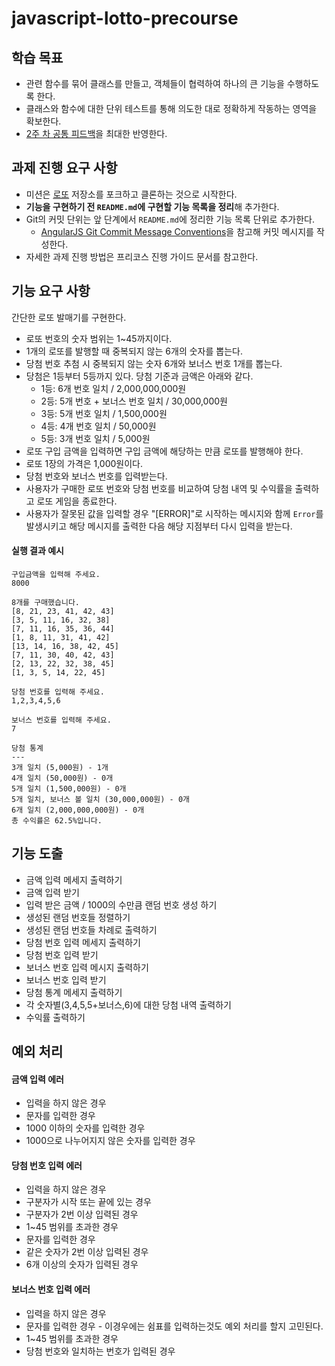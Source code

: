 # javascript-lotto-precourse

## 학습 목표

- 관련 함수를 묶어 클래스를 만들고, 객체들이 협력하여 하나의 큰 기능을 수행하도록 한다.
- 클래스와 함수에 대한 단위 테스트를 통해 의도한 대로 정확하게 작동하는 영역을 확보한다.
- [2주 차 공통 피드백](https://docs.google.com/document/d/104gNJBpcn1Xc6UxhZaCcYucaxEQZVR8G1T9-HUPdJBo/edit?usp=sharing)을 최대한 반영한다.

## 과제 진행 요구 사항

- 미션은 [로또](https://github.com/woowacourse-precourse/javascript-lotto-7) 저장소를 포크하고 클론하는 것으로 시작한다.
- **기능을 구현하기 전 `README.md`에 구현할 기능 목록을 정리**해 추가한다.
- Git의 커밋 단위는 앞 단계에서 `README.md`에 정리한 기능 목록 단위로 추가한다.
  - [AngularJS Git Commit Message Conventions](https://gist.github.com/stephenparish/9941e89d80e2bc58a153)을 참고해 커밋 메시지를 작성한다.
- 자세한 과제 진행 방법은 프리코스 진행 가이드 문서를 참고한다.

## 기능 요구 사항

간단한 로또 발매기를 구현한다.

- 로또 번호의 숫자 범위는 1~45까지이다.
- 1개의 로또를 발행할 때 중복되지 않는 6개의 숫자를 뽑는다.
- 당첨 번호 추첨 시 중복되지 않는 숫자 6개와 보너스 번호 1개를 뽑는다.
- 당첨은 1등부터 5등까지 있다. 당첨 기준과 금액은 아래와 같다.
  - 1등: 6개 번호 일치 / 2,000,000,000원
  - 2등: 5개 번호 + 보너스 번호 일치 / 30,000,000원
  - 3등: 5개 번호 일치 / 1,500,000원
  - 4등: 4개 번호 일치 / 50,000원
  - 5등: 3개 번호 일치 / 5,000원
- 로또 구입 금액을 입력하면 구입 금액에 해당하는 만큼 로또를 발행해야 한다.
- 로또 1장의 가격은 1,000원이다.
- 당첨 번호와 보너스 번호를 입력받는다.
- 사용자가 구매한 로또 번호와 당첨 번호를 비교하여 당첨 내역 및 수익률을 출력하고 로또 게임을 종료한다.
- 사용자가 잘못된 값을 입력할 경우 "[ERROR]"로 시작하는 메시지와 함께 `Error`를 발생시키고 해당 메시지를 출력한 다음 해당 지점부터 다시 입력을 받는다.

#### 실행 결과 예시

```
구입금액을 입력해 주세요.
8000

8개를 구매했습니다.
[8, 21, 23, 41, 42, 43]
[3, 5, 11, 16, 32, 38]
[7, 11, 16, 35, 36, 44]
[1, 8, 11, 31, 41, 42]
[13, 14, 16, 38, 42, 45]
[7, 11, 30, 40, 42, 43]
[2, 13, 22, 32, 38, 45]
[1, 3, 5, 14, 22, 45]

당첨 번호를 입력해 주세요.
1,2,3,4,5,6

보너스 번호를 입력해 주세요.
7

당첨 통계
---
3개 일치 (5,000원) - 1개
4개 일치 (50,000원) - 0개
5개 일치 (1,500,000원) - 0개
5개 일치, 보너스 볼 일치 (30,000,000원) - 0개
6개 일치 (2,000,000,000원) - 0개
총 수익률은 62.5%입니다.
```

## 기능 도출

- 금액 입력 메세지 출력하기
- 금액 입력 받기
- 입력 받은 금액 / 1000의 수만큼 랜덤 번호 생성 하기
- 생성된 랜덤 번호들 정렬하기
- 생성된 랜덤 번호들 차례로 출력하기
- 당첨 번호 입력 메세지 출력하기
- 당첨 번호 입력 받기
- 보너스 번호 입력 메시지 출력하기
- 보너스 번호 입력 받기
- 당첨 통계 메세지 출력하기
- 각 숫자별(3,4,5,5+보너스,6)에 대한 당첨 내역 출력하기
- 수익률 출력하기

## 예외 처리

#### 금액 입력 에러

- 입력을 하지 않은 경우
- 문자를 입력한 경우
- 1000 이하의 숫자를 입력한 경우
- 1000으로 나누어지지 않은 숫자를 입력한 경우

#### 당첨 번호 입력 에러

- 입력을 하지 않은 경우
- 구분자가 시작 또는 끝에 있는 경우
- 구분자가 2번 이상 입력된 경우
- 1~45 범위를 초과한 경우
- 문자를 입력한 경우
- 같은 숫자가 2번 이상 입력된 경우
- 6개 이상의 숫자가 입력된 경우

#### 보너스 번호 입력 에러

- 입력을 하지 않은 경우
- 문자를 입력한 경우 - 이경우에는 쉼표를 입력하는것도 예외 처리를 할지 고민된다.
- 1~45 범위를 초과한 경우
- 당첨 번호와 일치하는 번호가 입력된 경우
